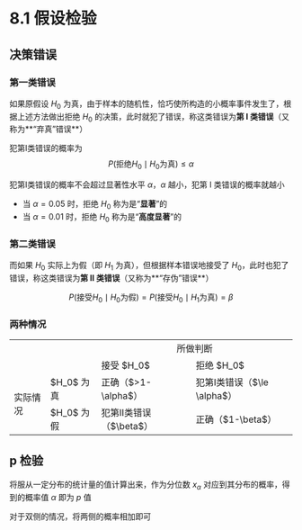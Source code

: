 8.1 假设检验
===
## 决策错误
### 第一类错误
如果原假设 $H_0$ 为真，由于样本的随机性，恰巧使所构造的小概率事件发生了，根据上述方法做出拒绝 $H_0$ 的决策，此时就犯了错误，称这类错误为**第 Ⅰ 类错误**（又称为**“弃真”错误**）

犯第Ⅰ类错误的概率为
$$P\left(\text{拒绝} H_{0} \mid H_{0} \text{为真}\right) \leqslant \alpha$$

犯第Ⅰ类错误的概率不会超过显著性水平 $\alpha$，$\alpha$ 越小，犯第 Ⅰ 类错误的概率就越小
- 当 $\alpha = 0.05$ 时，拒绝 $H_0$ 称为是“**显著**”的
- 当 $\alpha = 0.01$ 时，拒绝 $H_0$ 称为是“**高度显著**”的

### 第二类错误
而如果 $H_0$ 实际上为假（即 $H_1$ 为真），但根据样本错误地接受了 $H_0$，此时也犯了错误，称这类错误为**第 Ⅱ 类错误**（又称为**“存伪”错误**）

$$P \left(\text{接受} H_{0} \mid H_{0} \text{为假}\right)=P \left(\text{接受} H_{0} \mid H_{1} \text{为真}\right)=\beta$$

### 两种情况
<table>
<tbody>
<tr>
  <td colspan="2" rowspan="2"></td>
  <td colspan="2"><div style="text-align:center">所做判断</div></td>
</tr>
<tr>
  <td>接受 $H_0$</td>
  <td>拒绝 $H_0$</td>
</tr>
<tr>
  <td rowspan="2">实际情况</td>
  <td>$H_0$ 为真</td>
  <td>正确（$&gt;1-\alpha$）</td>
  <td>犯第Ⅰ类错误（$\le \alpha$）</td>
</tr>
<tr>
  <td>$H_0$ 为假</td>
  <td>犯第Ⅱ类错误（$\beta$）</td>
  <td>正确（$1-\beta$）</td>
</tr>
</tbody>
</table>

## p 检验
将服从一定分布的统计量的值计算出来，作为分位数 $x_\alpha$ 对应到其分布的概率，得到的概率值 $\alpha$ 即为 $p$ 值

对于双侧的情况，将两侧的概率相加即可
